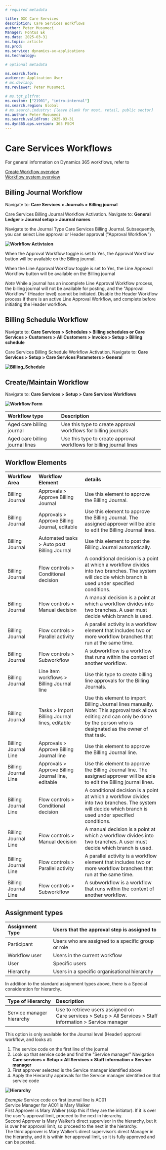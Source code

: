 ```yaml
---
# required metadata

title: DXC Care Services 
description: Care Services Workflows
author: Peter Musumeci 
Manager: Pontus Ek
ms.date: 2025-03-31
ms.topic: article
ms.prod: 
ms.service: dynamics-ax-applications
ms.technology: 

# optional metadata

ms.search.form: 
audience: Application User
# ms.devlang: 
ms.reviewer: Peter Musumeci 

# ms.tgt_pltfrm: 
ms.custom: ["21901", "intro-internal"]
ms.search.region: Global
# ms.search.industry: [leave blank for most, retail, public sector]
ms.author: Peter Musumeci
ms.search.validFrom: 2025-03-31
ms.dyn365.ops.version: 365 FSCM
---
```



# Care Services Workflows

For general information on Dynamics 365 workflows, refer to 

[Create Workflow overview](https://learn.microsoft.com/en-us/dynamics365/fin-ops-core/fin-ops/organization-administration/create-workflow)<br>
[Workflow system overview](https://learn.microsoft.com/en-us/dynamics365/fin-ops-core/fin-ops/organization-administration/overview-workflow-system)

## Billing Journal Workflow

Navigate to:  **Care Services > Journals > Billing journal**

Care Services Billing Journal Workflow Activation. Navigate to:  **General Ledger > Journal setup > Journal names**

Navigate to the Journal Type Care Services Billing Journal.  Subsequently, you can select Line approval or Header approval ("Approval Workflow")

**![Workflow Activtaion](../IMAGES/Workflow.png)**

When the Approval Workflow toggle is set to Yes, the Approval Workflow button will be available on the Billing journal.  

When the Line Approval Workflow toggle is set to Yes, the Line Approval Workflow button will be available on the Billing journal

*Note* While a journal has an incomplete Line Approval Workflow process, the billing journal will not be available for posting, and the "Approval Workflow" (Header level) cannot be initiated. Disable the Header Workflow process if there is an active Line Approval Workflow, and complete before initiating the Header workflow.

## Billing Schedule Workflow

Navigate to:  **Care Services > Schedules > Billing schedules or Care Services > Customers > All Customers > Invoice > Setup > Billing schedule**

Care Services Billing Schedule Workflow Activation. Navigate to:  **Care Services > Setup > Care Services Parameters > General**

**![Billing_Schedule](../IMAGES/Billing_Schedule.png)**


## Create/Maintain Workflow

Navigate to:  **Care Services > Setup > Care Services Workflows**

**![Workflow Form](../IMAGES/Care-Services-workflow-page.png)**

**Workflow type**         | **Description**         
:-----            |:------------------------  
Aged care billing journal                  | Use this type to create approval workflows for billing journals  |
Aged care billing journal lines          | Use this type to create approval workflows for billing journal lines |

## Workflow Elements

**Workflow Area**         | **Workflow Element**         | **details** 
:----------------------            |:------------------------  |:------------------------  
Billing Journal |Approvals > Approve Billing Journal|Use this element to approve the Billing Journal.
Billing Journal |Approvals > Approve Billing Journal, editable|Use this element to approve the Billing Journal. The assigned approver will be able to edit the Billing Journal lines.
Billing Journal |Automated tasks > Auto post Billing Journal|Use this element to post the Billing Journal automatically.
Billing Journal |Flow controls > Conditional decision|A conditional decision is a point at which a workflow divides into two branches. The system will decide which branch is used under specified conditions. 
Billing Journal |Flow controls > Manual decision|A manual decision is a point at which a workflow divides into two branches. A user must decide which branch is used. 
Billing Journal |Flow controls > Parallel activity|A parallel activity is a workflow element that includes two or more workflow branches that run at the same time.
Billing Journal |Flow controls > Subworkflow|A subworkflow is a workflow that runs within the context of another workflow. 
Billing Journal |Line item workflows > Billing Journal line|Use this type to create billing line approvals for the Billing Journals.
Billing Journal |Tasks > Import Billing Journal lines, editable|Use this element to import Billing Journal lines manually. <br>*Note:* This approval task allows editing and can only be done by the person who is designated as the owner of that task.
Billing Journal Line |Approvals > Approve Billing Journal line|Use this element to approve the Billing Journal line. 
Billing Journal Line |Approvals > Approve Billing Journal line, editable|Use this element to approve the Billing Journal line. The assigned approver will be able to edit the Billing journal lines.
Billing Journal Line |Flow controls > Conditional decision|A conditional decision is a point at which a workflow divides into two branches. The system will decide which branch is used under specified conditions. 
Billing Journal Line |Flow controls > Manual decision|A manual decision is a point at which a workflow divides into two branches. A user must decide which branch is used. 
Billing Journal Line |Flow controls > Parallel activity|A parallel activity is a workflow element that includes two or more workflow branches that run at the same time.
Billing Journal Line |Flow controls > Subworkflow|A subworkflow is a workflow that runs within the context of another workflow. 

## Assignment types 

**Assignment Type**         | **Users that the approval step is assigned to**            
:-----            |:------------------------  
Participant|Users who are assigned to a specific group or role|
Workflow user|Users in the current workflow|
User|Specific users|
Hierarchy|Users in a specific organisational hierarchy|

In addition to the standard assignment types above, there is a  Special consideration for hierarchy.. 

**Type of Hierarchy**         | **Description** 
:-----            |:------------------------  
Service manager hierarchy| Use to retrieve users assigned on <br> Care services > Setup > All Services > Staff information > Service manager

This option is only available for the Journal level (Header) approval workflow, and looks at: 
1.	The service code on the first line of the journal
2.	Look up that service code and find the "Service manager" Navigation  **Care services > Setup > All Services > Staff information > Service manager**
3.	First approver selected is the Service manager identified above
4.	Apply the Hierarchy approvals for the Service manager identified on that service code

**![Hierarchy](../IMAGES/Hierarchy.png)**

*Example*
Service code on first journal line is AC01<br>
Service Manager for AC01 is Mary Walker <br>
First Approver is Mary Walker (skip this if they are the initiator). If it is over the user's approval limit, proceed to the next in hierarchy. <br>
Second Approver is Mary Walker’s direct supervisor in the hierarchy, but it is over her approval limit, so  proceed to the next in the hierarchy.<br>
The third approver is Mary Walker’s direct supervisor’s direct Manager in the hierarchy, and it is within her approval limit, so it is fully approved and can be posted.<br>
